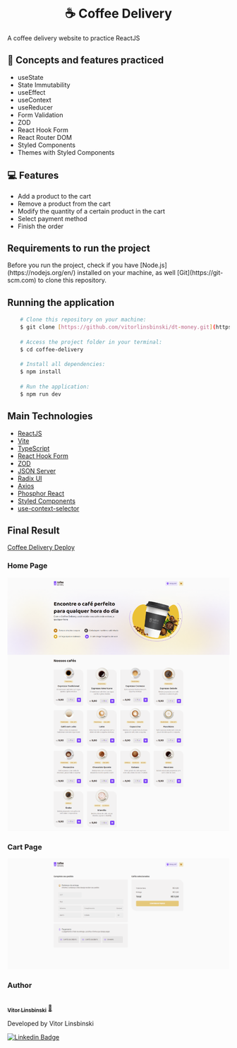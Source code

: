 <h1 align="center">☕ Coffee Delivery</h1>

A coffee delivery website to practice ReactJS

## 🚀 Concepts and features practiced

- useState
- State Immutability
- useEffect
- useContext
- useReducer
- Form Validation
- ZOD
- React Hook Form
- React Router DOM
- Styled Components
- Themes with Styled Components
  
## 💻 Features

- Add a product to the cart
- Remove a product from the cart
- Modify the quantity of a certain product in the cart
- Select payment method
- Finish the order

## Requirements to run the project

<p>Before you run the project, check if you have [Node.js](https://nodejs.org/en/) installed on your machine, as well [Git](https://git-scm.com) to clone this repository.</p>

## Running the application

```bash
    # Clone this repository on your machine:
    $ git clone [https://github.com/vitorlinsbinski/dt-money.git](https://github.com/vitorlinsbinski/coffee-delivery.git)

    # Access the project folder in your terminal:
    $ cd coffee-delivery

    # Install all dependencies:
    $ npm install

    # Run the application:
    $ npm run dev
```

## Main Technologies

- [ReactJS](https://react.dev/)
- [Vite](https://vitejs.dev/)
- [TypeScript](https://www.typescriptlang.org/)
- [React Hook Form](https://www.react-hook-form.com/)
- [ZOD](https://zod.dev/)
- [JSON Server](https://github.com/typicode/json-server)
- [Radix UI](https://www.radix-ui.com/)
- [Axios](https://axios-http.com/ptbr/docs/intro)
- [Phosphor React](https://github.com/phosphor-icons/react)
- [Styled Components](https://styled-components.com/)
- [use-context-selector](https://github.com/dai-shi/use-context-selector)

## Final Result

[Coffee Delivery Deploy](https://vitorlinsbinski.github.io/coffee-delivery) 

<h3>Home Page</h3>
<img src = "./src/assets/screencapture-vitorlinsbinski-github-io-coffee-delivery-2023-08-14-11_26_53.png"></img>

<h3>Cart Page</h3>
<img src = "./src/assets/screencapture-vitorlinsbinski-github-io-coffee-delivery-cart-2023-08-14-11_28_56.png"></img>

### Author

<a href="https://github.com/vitorlinsbinski">
 <img style="border-radius: 50%;" src="https://avatars.githubusercontent.com/u/69444717?v=4" width="100px;" alt=""/>
 <br />
 <sub><b>Vitor Linsbinski</b></sub></a> <a href="https://github.com/vitorlinsbinski" title="">🚀</a>

Developed by Vitor Linsbinski

[![Linkedin Badge](https://img.shields.io/badge/-Vitor-blue?style=flat-square&logo=Linkedin&logoColor=white&link=https://www.linkedin.com/in/vitorlinsbinski/)](https://www.linkedin.com/in/vitorlinsbinski/)


